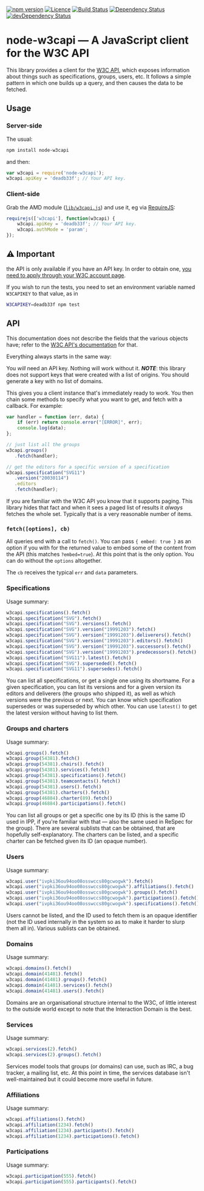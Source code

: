 [![npm version](https://img.shields.io/npm/v/node-w3capi.svg)](https://npmjs.org/package/node-w3capi)
[![Licence](https://img.shields.io/npm/l/node-w3capi.svg)](LICENSE)
[![Build Status](https://travis-ci.org/w3c/node-w3capi.svg?branch=gh-pages)](https://travis-ci.org/w3c/node-w3capi)
[![Dependency Status](https://david-dm.org/w3c/node-w3capi.svg)](https://david-dm.org/w3c/node-w3capi)
[![devDependency Status](https://david-dm.org/w3c/node-w3capi/dev-status.svg)](https://david-dm.org/w3c/node-w3capi#info=devDependencies)

# node-w3capi — A JavaScript client for the W3C API

This library provides a client for the [W3C API](https://w3c.github.io/w3c-api/), which exposes information about things such as specifications, groups, users, etc.
It follows a simple pattern in which one builds up a query, and then causes the data to be fetched.

## Usage

### Server-side

The usual:

```sh
npm install node-w3capi
```

and then:

```js
var w3capi = require('node-w3capi');
w3capi.apiKey = 'deadb33f'; // Your API key.
```

### Client-side

Grab the AMD module ([`lib/w3capi.js`](https://github.com/w3c/node-w3capi/blob/master/lib/w3capi.js)) and use it, eg via [RequireJS](http://requirejs.org/):

```js
requirejs(['w3capi'], function(w3capi) {
    w3capi.apiKey = 'deadb33f'; // Your API key.
    w3capi.authMode = 'param';
});
```

## :warning: Important

the API is only available if you have an API key.
In order to obtain one, [you need to apply through your W3C account page](https://w3c.github.io/w3c-api/#apikeys).

If you wish to run the tests, you need to set an environment variable named `W3CAPIKEY` to that value, as in

```bash
W3CAPIKEY=deadb33f npm test
```

## API

This documentation does not describe the fields that the various objects have; refer to the [W3C API's documentation](https://api.w3.org/doc) for that.

Everything always starts in the same way:

You *will* need an API key. Nothing will work without it. ***NOTE***: this library does not support
keys that were created with a list of origins. You should generate a key with no list of domains.

This gives you a client instance that's immediately ready to work. You then chain some methods to
specify what you want to get, and fetch with a callback. For example:

```js
var handler = function (err, data) {
    if (err) return console.error("[ERROR]", err);
    console.log(data);
};

// just list all the groups
w3capi.groups()
   .fetch(handler);

// get the editors for a specific version of a specification
w3capi.specification("SVG11")
   .version("20030114")
   .editors
   .fetch(handler);
```

If you are familiar with the W3C API you know that it supports paging. This library hides that fact
and when it sees a paged list of results it *always* fetches the whole set. Typically that is a
very reasonable number of items.

### `fetch([options], cb)`

All queries end with a call to `fetch()`. You can pass `{ embed: true }` as an option if you with
for the returned value to embed some of the content from the API (this matches `?embed=true`). At
this point that is the only option. You can do without the `options` altogether.

The `cb` receives the typical `err` and `data` parameters.

### Specifications

Usage summary:

```js
w3capi.specifications().fetch()
w3capi.specification("SVG").fetch()
w3capi.specification("SVG").versions().fetch()
w3capi.specification("SVG").version("19991203").fetch()
w3capi.specification("SVG").version("19991203").deliverers().fetch()
w3capi.specification("SVG").version("19991203").editors().fetch()
w3capi.specification("SVG").version("19991203").successors().fetch()
w3capi.specification("SVG").version("19991203").predecessors().fetch()
w3capi.specification("SVG11").latest().fetch()
w3capi.specification("SVG").superseded().fetch()
w3capi.specification("SVG11").supersedes().fetch()
```

You can list all specifications, or get a single one using its shortname. For a given specification,
you can list its versions and for a given version its editors and deliverers (the groups who shipped
it), as well as which versions were the previous or next. You can know which specification
supersedes or was superseded by which other. You can use `latest()` to get the latest version
without having to list them.

### Groups and charters

Usage summary:

```js
w3capi.groups().fetch()
w3capi.group(54381).fetch()
w3capi.group(54381).chairs().fetch()
w3capi.group(54381).services().fetch()
w3capi.group(54381).specifications().fetch()
w3capi.group(54381).teamcontacts().fetch()
w3capi.group(54381).users().fetch()
w3capi.group(54381).charters().fetch()
w3capi.group(46884).charter(89).fetch()
w3capi.group(46884).participations().fetch()
```

You can list all groups or get a specific one by its ID (this is the same ID used in IPP, if you're
familiar with that — also the same used in ReSpec for the group). There are several sublists that
can be obtained, that are hopefully self-explanatory. The charters can be listed, and a specific
charter can be fetched given its ID (an opaque number).

### Users

Usage summary:

```js
w3capi.user("ivpki36ou94oo08osswccs80gcwogwk").fetch()
w3capi.user("ivpki36ou94oo08osswccs80gcwogwk").affiliations().fetch()
w3capi.user("ivpki36ou94oo08osswccs80gcwogwk").groups().fetch()
w3capi.user("ivpki36ou94oo08osswccs80gcwogwk").participations().fetch()
w3capi.user("ivpki36ou94oo08osswccs80gcwogwk").specifications().fetch()
```

Users cannot be listed, and the ID used to fetch them is an opaque identifier (not the ID used
internally in the system so as to make it harder to slurp them all in). Various sublists can be
obtained.

### Domains

Usage summary:

```js
w3capi.domains().fetch()
w3capi.domain(41481).fetch()
w3capi.domain(41481).groups().fetch()
w3capi.domain(41481).services().fetch()
w3capi.domain(41481).users().fetch()
```

Domains are an organisational structure internal to the W3C, of little interest to the outside world
except to note that the Interaction Domain is the best.

### Services

Usage summary:

```js
w3capi.services(2).fetch()
w3capi.services(2).groups().fetch()
```

Services model tools that groups (or domains) can use, such as IRC, a bug tracker, a mailing list,
etc. At this point in time, the services database isn't well-maintained but it could become more
useful in future.

### Affiliations

Usage summary:

```js
w3capi.affiliations().fetch()
w3capi.affiliation(1234).fetch()
w3capi.affiliation(1234).participants().fetch()
w3capi.affiliation(1234).participations().fetch()
```

### Participations

Usage summary:

```js
w3capi.participation(555).fetch()
w3capi.participation(555).participants().fetch()
```
